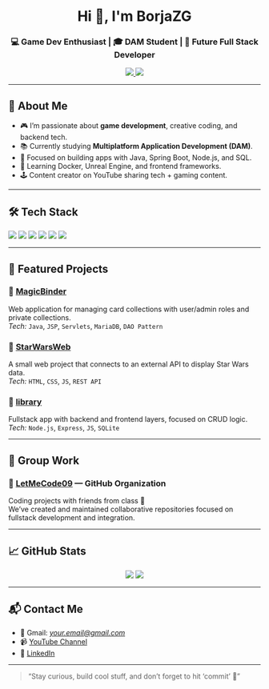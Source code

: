 <h1 align="center">Hi 👋, I'm BorjaZG</h1>
<h3 align="center">💻 Game Dev Enthusiast | 🎓 DAM Student | 🚀 Future Full Stack Developer</h3>

<p align="center">
  <a href="https://www.youtube.com/@bejotaa_" target="_blank">
    <img src="https://img.shields.io/badge/YouTube-Bejotaa_-FF0000?style=for-the-badge&logo=youtube&logoColor=white" />
  </a>
  <a href="https://www.linkedin.com/in/borja-zorrilla-gracia" target="_blank">
    <img src="https://img.shields.io/badge/LinkedIn-BorjaZG-0077B5?style=for-the-badge&logo=linkedin&logoColor=white" />
  </a>
</p>

---

## 🧠 About Me

- 🎮 I’m passionate about **game development**, creative coding, and backend tech.
- 📚 Currently studying **Multiplatform Application Development (DAM)**.
- 🧱 Focused on building apps with Java, Spring Boot, Node.js, and SQL.
- 🎯 Learning Docker, Unreal Engine, and frontend frameworks.
- 🕹️ Content creator on YouTube sharing tech + gaming content.

---

## 🛠️ Tech Stack

<p>
  <img src="https://img.shields.io/badge/Java-ED8B00?style=for-the-badge&logo=java&logoColor=white" />
  <img src="https://img.shields.io/badge/Spring Boot-6DB33F?style=for-the-badge&logo=springboot&logoColor=white" />
  <img src="https://img.shields.io/badge/Node.js-339933?style=for-the-badge&logo=nodedotjs&logoColor=white" />
  <img src="https://img.shields.io/badge/SQLite-07405E?style=for-the-badge&logo=sqlite&logoColor=white" />
  <img src="https://img.shields.io/badge/Docker-2496ED?style=for-the-badge&logo=docker&logoColor=white" />
  <img src="https://img.shields.io/badge/Unreal Engine-313131?style=for-the-badge&logo=unrealengine&logoColor=white" />
</p>

---

## 🚀 Featured Projects

### 🔹 [MagicBinder](https://github.com/BorjaZG/MagicBinder)  
Web application for managing card collections with user/admin roles and private collections.  
*Tech:* `Java`, `JSP`, `Servlets`, `MariaDB`, `DAO Pattern`

### 🔹 [StarWarsWeb](https://github.com/BorjaZG/StarWarsWeb)  
A small web project that connects to an external API to display Star Wars data.  
*Tech:* `HTML`, `CSS`, `JS`, `REST API`

### 🔹 [library](https://github.com/BorjaZG/library)  
Fullstack app with backend and frontend layers, focused on CRUD logic.  
*Tech:* `Node.js`, `Express`, `JS`, `SQLite`

---

## 👥 Group Work

### 🏢 [LetMeCode09](https://github.com/LetMeCode09) — GitHub Organization  
Coding projects with friends from class 🤝  
We’ve created and maintained collaborative repositories focused on fullstack development and integration.

---

## 📈 GitHub Stats

<p align="center">
  <img src="https://github-readme-stats.vercel.app/api?username=BorjaZG&show_icons=true&theme=tokyonight&hide=stars" />
  <img src="https://github-readme-streak-stats.herokuapp.com/?user=BorjaZG&theme=tokyonight" />
</p>

---

## 📬 Contact Me

- 📧 Gmail: *your.email@gmail.com*
- 📹 [YouTube Channel](https://www.youtube.com/@bejotaa_)
- 💼 [LinkedIn](https://www.linkedin.com/in/borja-zorrilla-gracia)

---

> “Stay curious, build cool stuff, and don’t forget to hit ‘commit’ 💾”
